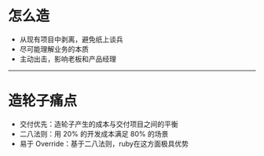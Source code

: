 # 怎么造

* 从现有项目中剥离，避免纸上谈兵
* 尽可能理解业务的本质
* 主动出击，影响老板和产品经理

<!--
1. 如开发早教系统，约课逻辑，是一个典型的且通用的预约功能；
2. 如 rails_trade, 能适配各种可售卖对象；
3. 尽量能够与公司共赢，我的 LGPL-3.0 鸡贼示例
-->
---
# 造轮子痛点

* 交付优先：造轮子产生的成本与交付项目之间的平衡
* 二八法则：用 20% 的开发成本满足 80% 的场景
* 易于 Override：基于二八法则，ruby在这方面极具优势

<!--
1. 如果项目不交付，那就失业了；
2. 循序渐进，一个项目中抽一两个轮子即可；
3. 二八法则的前提是 容易 override;
4. require 和 require_relative 的区别；
-->